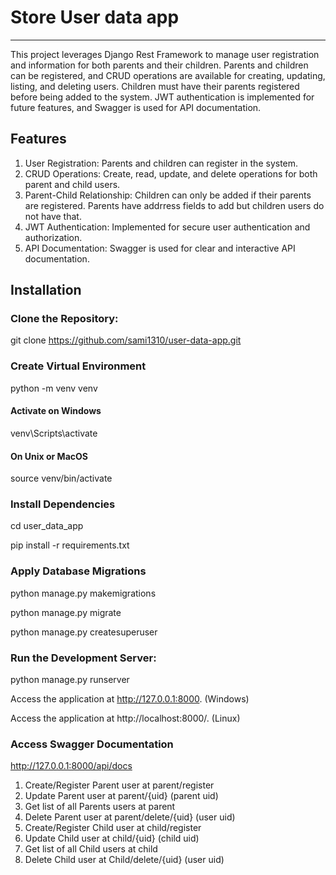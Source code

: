 # Store User data app
---
This project leverages Django Rest Framework to manage user registration and information for both parents and their children. Parents and children can be registered, and CRUD operations are available for creating, updating, listing, and deleting users. Children must have their parents registered before being added to the system. JWT authentication is implemented for future features, and Swagger is used for API documentation.
## Features
1. User Registration: Parents and children can register in the system.
2. CRUD Operations: Create, read, update, and delete operations for both parent and child users.
3. Parent-Child Relationship: Children can only be added if their parents are registered. Parents have addrress fields to add but children users do not have that.
4. JWT Authentication: Implemented for secure user authentication and authorization.
5. API Documentation: Swagger is used for clear and interactive API documentation.

## Installation
### Clone the Repository:
   git clone https://github.com/sami1310/user-data-app.git

### Create Virtual Environment
python -m venv venv

#### Activate on Windows
venv\Scripts\activate
####  On Unix or MacOS
source venv/bin/activate

### Install Dependencies
cd user_data_app

pip install -r requirements.txt

### Apply Database Migrations
python manage.py makemigrations

python manage.py migrate

python manage.py createsuperuser

### Run the Development Server:

python manage.py runserver

Access the application at http://127.0.0.1:8000. (Windows)

Access the application at http://localhost:8000/. (Linux)

### Access Swagger Documentation
http://127.0.0.1:8000/api/docs

1. Create/Register Parent user at parent/register
2. Update Parent user at parent/{uid}  (parent uid)
3. Get list of all Parents users at parent
4. Delete Parent user at parent/delete/{uid} (user uid)
5. Create/Register Child user at child/register
6. Update Child user at child/{uid}  (child uid)
7. Get list of all Child users at child
8. Delete Child user at Child/delete/{uid} (user uid)